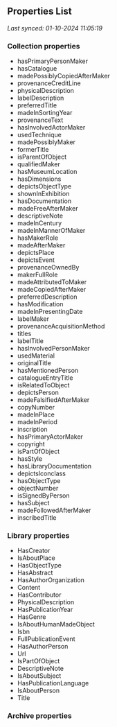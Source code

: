 ## Properties List

_Last synced: 01-10-2024 11:05:19_

### Collection properties
- hasPrimaryPersonMaker
- hasCatalogue
- madePossiblyCopiedAfterMaker
- provenanceCreditLine
- physicalDescription
- labelDescription
- preferredTitle
- madeInSortingYear
- provenanceText
- hasInvolvedActorMaker
- usedTechnique
- madePossiblyMaker
- formerTitle
- isParentOfObject
- qualifiedMaker
- hasMuseumLocation
- hasDimensions
- depictsObjectType
- shownInExhibition
- hasDocumentation
- madeFreeAfterMaker
- descriptiveNote
- madeInCentury
- madeInMannerOfMaker
- hasMakerRole
- madeAfterMaker
- depictsPlace
- depictsEvent
- provenanceOwnedBy
- makerFullRole
- madeAttributedToMaker
- madeCopiedAfterMaker
- preferredDescription
- hasModification
- madeInPresentingDate
- labelMaker
- provenanceAcquisitionMethod
- titles
- labelTitle
- hasInvolvedPersonMaker
- usedMaterial
- originalTitle
- hasMentionedPerson
- catalogueEntryTitle
- isRelatedToObject
- depictsPerson
- madeFalsifiedAfterMaker
- copyNumber
- madeInPlace
- madeInPeriod
- inscription
- hasPrimaryActorMaker
- copyright
- isPartOfObject
- hasStyle
- hasLibraryDocumentation
- depictsIconclass
- hasObjectType
- objectNumber
- isSignedByPerson
- hasSubject
- madeFollowedAfterMaker
- inscribedTitle
### Library properties
- HasCreator
- IsAboutPlace
- HasObjectType
- HasAbstract
- HasAuthorOrganization
- Content
- HasContributor
- PhysicalDescription
- HasPublicationYear
- HasGenre
- IsAboutHumanMadeObject
- Isbn
- FullPublicationEvent
- HasAuthorPerson
- Url
- IsPartOfObject
- DescriptiveNote
- IsAboutSubject
- HasPublicationLanguage
- IsAboutPerson
- Title
### Archive properties
